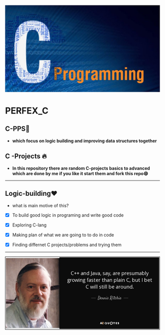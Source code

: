  ![pic](img/image.png)
# PERFEX_C
## C-PPS🧠
- **which focus on logic building and improving data structures together**
## C -Projects 🔥
- **In this repository there are  random C-projects basics to advanced which are done by me if you like it start them and fork this repo:smile:**
***
## Logic-building❤️
- what is  main motive of this? 
- [x] To build good logic in programing and write good code
- [x] Exploring C-lang  
- [x] Making plan of what we are going to to do in code 
- [x] Finding differnet C projects/problems and trying them


***
![pic](img2/image.png)




